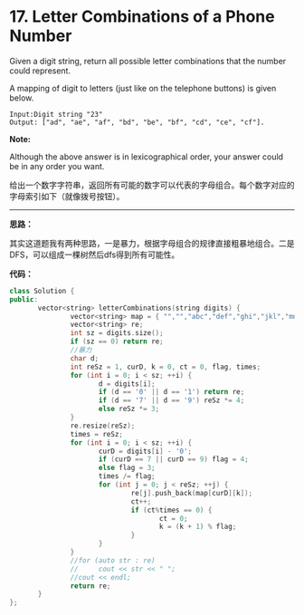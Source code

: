 # 17. Letter Combinations of a Phone Number


Given a digit string, return all possible letter combinations that the number could represent.

A mapping of digit to letters (just like on the telephone buttons) is given below.



    Input:Digit string "23"
    Output: ["ad", "ae", "af", "bd", "be", "bf", "cd", "ce", "cf"].
    

**Note:**

Although the above answer is in lexicographical order, your answer could be in any order you want.

给出一个数字字符串，返回所有可能的数字可以代表的字母组合。每个数字对应的字母索引如下（就像拨号按钮）。

---

**思路：**

其实这道题我有两种思路，一是暴力，根据字母组合的规律直接粗暴地组合。二是DFS，可以组成一棵树然后dfs得到所有可能性。


**代码：**

```c++
class Solution {
public:
       vector<string> letterCombinations(string digits) {
               vector<string> map = { "","","abc","def","ghi","jkl","mno","pqrs","tuv","wxyz" };
               vector<string> re;
               int sz = digits.size();
               if (sz == 0) return re;
               //暴力
               char d;
               int reSz = 1, curD, k = 0, ct = 0, flag, times;
               for (int i = 0; i < sz; ++i) {
                      d = digits[i];
                      if (d == '0' || d == '1') return re;
                      if (d == '7' || d == '9') reSz *= 4;
                      else reSz *= 3;
               }
               re.resize(reSz);
               times = reSz;
               for (int i = 0; i < sz; ++i) {
                      curD = digits[i] - '0';
                      if (curD == 7 || curD == 9) flag = 4;
                      else flag = 3;
                      times /= flag;
                      for (int j = 0; j < reSz; ++j) {
                              re[j].push_back(map[curD][k]);
                              ct++;
                              if (ct%times == 0) {
                                     ct = 0;
                                     k = (k + 1) % flag;
                              }
                      }
               }
               //for (auto str : re)
               //     cout << str << " ";
               //cout << endl;
               return re;
       }
};
```





